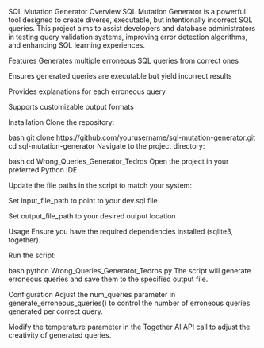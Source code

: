SQL Mutation Generator
Overview
SQL Mutation Generator is a powerful tool designed to create diverse, executable, but intentionally incorrect SQL queries. This project aims to assist developers and database administrators in testing query validation systems, improving error detection algorithms, and enhancing SQL learning experiences.

Features
Generates multiple erroneous SQL queries from correct ones

Ensures generated queries are executable but yield incorrect results

Provides explanations for each erroneous query

Supports customizable output formats

Installation
Clone the repository:

bash
git clone https://github.com/yourusername/sql-mutation-generator.git
cd sql-mutation-generator
Navigate to the project directory:

bash
cd Wrong_Queries_Generator_Tedros
Open the project in your preferred Python IDE.

Update the file paths in the script to match your system:

Set input_file_path to point to your dev.sql file

Set output_file_path to your desired output location

Usage
Ensure you have the required dependencies installed (sqlite3, together).

Run the script:

bash
python Wrong_Queries_Generator_Tedros.py
The script will generate erroneous queries and save them to the specified output file.

Configuration
Adjust the num_queries parameter in generate_erroneous_queries() to control the number of erroneous queries generated per correct query.

Modify the temperature parameter in the Together AI API call to adjust the creativity of generated queries.


